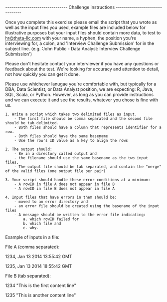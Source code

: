 ------------------------------- Challenge instructions -------------------------------

Once you complete this exercise please email the script that you wrote as well as the input files you used, example files are included below for illustrative purposes but your input files should contain more data, to test to hr@theta-llc.com with your name, a hyphen, the position you're interviewing for, a colon, and 'Interview Challenge Submission' for in  the subject line. (e.g. 'John Public - Data Analyst: Interview Challenge Submission') 

Please don't hesitate contact your interviewer if you have any questions or feedback about the test.  We're looking for accuracy and attention to detail, not how quickly you can get it done.

Please use whichever lanugae you're comfortable with, but typically for a DBA, Data Scientist, or Data Analyst position, we are expecting: R, Java, SQL, Scala, or Python. However, as long as you can provide instructions and we can execute it and see the results, whatever you chose is fine with us.

    1. Write a script which takes two delimited files as input.
        - The first file should be comma separated and the second file should be tab delimited. 
        - Both files should have a column that represents identifier for a row.
        - Both files should have the same basename
        - Use the row's ID value as a key to align the rows
        
    2. The output should:
        - Be in a directory called output and 
        - the filename should use the same basename as the two input files, 
        - The output file should be tab separated, and contain the "merge" of the valid files (one output file per pair)

    3. Your script should handle these error conditions at a minimum:
        - A rowID in file A does not appear in file B
        - A rowID in file B does not appear in file A

    4. Input files that have errors in them should be:
        - moved to an error directory and 
        - an error file should be created using the basename of the input files
        - A message should be written to the error file indicating:
            a. which rowID failed for 
            b. which file and 
            c. why.

Example of inputs in a file:

File A (comma separated):

1234, Jan 13 2014 13:55:42 GMT

1235, Jan 13 2014 18:55:42 GMT

File B (tab separated):

1234    "This is the first content line"

1235    "This is another content line"